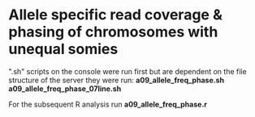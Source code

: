 
# Allele specific read coverage & phasing of chromosomes with unequal somies

".sh" scripts on the console were run first but are dependent on the file structure of the server they were run:
**a09_allele_freq_phase.sh**
**a09_allele_freq_phase_07line.sh**

For the subsequent R analysis run **a09_allele_freq_phase.r**



